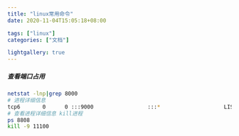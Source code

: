 ```yaml
---
title: "linux常用命令"
date: 2020-11-04T15:05:18+08:00

tags: ["linux"]
categories: ["文档"]

lightgallery: true
---
```


#####  查看端口占用

```bash
netstat -lnp|grep 8000
# 进程详细信息
tcp6       0      0 :::9000                 :::*                    LISTEN      8808/main 
# 查看进程详细信息 kill进程
ps 8808
kill -9 11100
```





